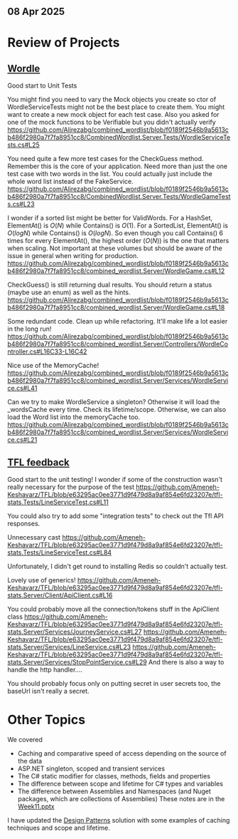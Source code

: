 ## 08 Apr 2025
# Review of Projects
## [Wordle](https://github.com/Alirezabg/combined_wordlist)
Good start to Unit Tests

You might find you need to vary the Mock objects you create so ctor of WordleServiceTests might not be
the best place to create them. You might want to create a new mock object for each test case.
Also you asked for one of the mock functions to be Verifiable but you didn't actually verify
https://github.com/Alirezabg/combined_wordlist/blob/f0189f2546b9a5613cb486f2980a7f7fa8951cc8/CombinedWordlist.Server.Tests/WordleServiceTests.cs#L25

You need quite a few more test cases for the CheckGuess method. Remember this is 
the core of your application. Need more than just the one test case with two words in the list.
You could actually just include the whole word list instead of the FakeService.
https://github.com/Alirezabg/combined_wordlist/blob/f0189f2546b9a5613cb486f2980a7f7fa8951cc8/CombinedWordlist.Server.Tests/WordleGameTests.cs#L23

I wonder if a sorted list might be better for ValidWords. For a HashSet, ElementAt() is $O(N)$ while Contains() is $O(1)$. For a SortedList, ElementAt() is $O(logN)$ while Contains() is $O(log N)$. So even though you call Contains() 6 times for every ElementAt(), the highest order ($O(N)$) is the one that matters when scaling. Not important at these
volumes but should be aware of the issue in general when writing for production.
https://github.com/Alirezabg/combined_wordlist/blob/f0189f2546b9a5613cb486f2980a7f7fa8951cc8/combined_wordlist.Server/WordleGame.cs#L12

CheckGuess() is still returning dual results. You should return a status (maybe use an enum) as well as the hints.
https://github.com/Alirezabg/combined_wordlist/blob/f0189f2546b9a5613cb486f2980a7f7fa8951cc8/combined_wordlist.Server/WordleGame.cs#L18

Some redundant code. Clean up while refactoring. It'll make life a lot easier in the long run!
https://github.com/Alirezabg/combined_wordlist/blob/f0189f2546b9a5613cb486f2980a7f7fa8951cc8/combined_wordlist.Server/Controllers/WordleController.cs#L16C33-L16C42

Nice use of the MemoryCache!
https://github.com/Alirezabg/combined_wordlist/blob/f0189f2546b9a5613cb486f2980a7f7fa8951cc8/combined_wordlist.Server/Services/WordleService.cs#L41

Can we try to make WordleService a singleton? Otherwise it will load the _wordsCache every time. Check its lifetime/scope. Otherwise, we can also load the Word list into
the memoryCache too.
https://github.com/Alirezabg/combined_wordlist/blob/f0189f2546b9a5613cb486f2980a7f7fa8951cc8/combined_wordlist.Server/Services/WordleService.cs#L21

## [TFL feedback](https://github.com/Ameneh-Keshavarz/TFL)
Good start to the unit testing! I wonder if some of the construction wasn't really necessary for the purpose of the test
https://github.com/Ameneh-Keshavarz/TFL/blob/e63295ac0ee3771d9f479d8a9af854e6fd23207e/tfl-stats.Tests/LineServiceTest.cs#L11

You could also try to add some "integration tests" to check out the Tfl API responses.

Unnecessary cast
https://github.com/Ameneh-Keshavarz/TFL/blob/e63295ac0ee3771d9f479d8a9af854e6fd23207e/tfl-stats.Tests/LineServiceTest.cs#L84

Unfortunately, I didn't get round to installing Redis so couldn't actually test.

Lovely use of generics!
https://github.com/Ameneh-Keshavarz/TFL/blob/e63295ac0ee3771d9f479d8a9af854e6fd23207e/tfl-stats.Server/Client/ApiClient.cs#L16

You could probably move all the connection/tokens stuff in the ApiClient class
https://github.com/Ameneh-Keshavarz/TFL/blob/e63295ac0ee3771d9f479d8a9af854e6fd23207e/tfl-stats.Server/Services/JourneyService.cs#L27
https://github.com/Ameneh-Keshavarz/TFL/blob/e63295ac0ee3771d9f479d8a9af854e6fd23207e/tfl-stats.Server/Services/LineService.cs#L23
https://github.com/Ameneh-Keshavarz/TFL/blob/e63295ac0ee3771d9f479d8a9af854e6fd23207e/tfl-stats.Server/Services/StopPointService.cs#L29
And there is also a way to handle the http handler....

You should probably focus only on putting secret in user secrets too, 
the baseUrl isn't really a secret.

# Other Topics #
We covered 
- Caching and comparative speed of access depending on the source of the data 
- ASP.NET singleton, scoped and transient services
- The C# static modifier for classes, methods, fields and properties
- The difference between scope and lifetime for C# types and variables
- The difference between Assemblies and Namespaces (and Nuget packages, which are collections of Assemblies)
These notes are in the [Week11.pptx](Week11.pptx)

I have updated the [Design Patterns](../DesignPatterns) solution with some examples of caching techniques and scope and lifetime.